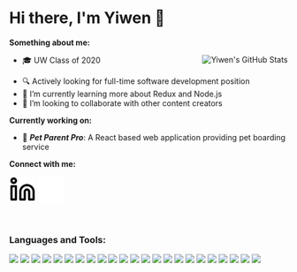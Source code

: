 # Hi there, I'm Yiwen 👋

**Something about me:**

<img align="right" alt="Yiwen's GitHub Stats" src="https://github-readme-stats.vercel.app/api?username=Yiwen-M&show_icons=true&hide_border=true&hide_rank=true&theme=radical" />

* 🎓 UW Class of 2020
- 🔍 Actively looking for full-time software development position
- 📙 I’m currently learning more about Redux and Node.js
- 🤝 I’m looking to collaborate with other content creators

**Currently working on:**

- 🧸 ***Pet Parent Pro***: A React based web application providing pet boarding service

**Connect with me:**

[![website](./img/linkedin-light.svg)](https://www.linkedin.com/in/yiwen-ma/#gh-light-mode-only)
[![website](./img/linkedin-dark.svg)](https://www.linkedin.com/in/yiwen-ma/#gh-dark-mode-only)
&nbsp;&nbsp;

<br />

### Languages and Tools:

<img src="https://img.shields.io/badge/java-%23ED8B00.svg?style=for-the-badge&logo=java&logoColor=white"> 
<img src="https://img.shields.io/badge/javascript-%23323330.svg?style=for-the-badge&logo=javascript&logoColor=%23F7DF1E"> 
<img src="https://img.shields.io/badge/react-%2320232a.svg?style=for-the-badge&logo=react&logoColor=%2361DAFB"> 
<img src="https://img.shields.io/badge/redux-%23593d88.svg?style=for-the-badge&logo=redux&logoColor=white">
<img src ="https://img.shields.io/badge/html5-%23E34F26.svg?style=for-the-badge&logo=html5&logoColor=white"> 
<img src ="https://img.shields.io/badge/css3-%231572B6.svg?style=for-the-badge&logo=css3&logoColor=white"> 
<img src="https://img.shields.io/badge/node.js-6DA55F?style=for-the-badge&logo=node.js&logoColor=white"> 
<img src="https://img.shields.io/badge/nestjs-%23E0234E.svg?style=for-the-badge&logo=nestjs&logoColor=white"> 
<img src="https://img.shields.io/badge/-AntDesign-%230170FE?style=for-the-badge&logo=ant-design&logoColor=white">
<img src="https://img.shields.io/badge/bootstrap-%23563D7C.svg?style=for-the-badge&logo=bootstrap&logoColor=white"> 
<img src="https://img.shields.io/badge/python-3670A0?style=for-the-badge&logo=python&logoColor=ffdd54"> 
<img src="https://img.shields.io/badge/c++-%2300599C.svg?style=for-the-badge&logo=c%2B%2B&logoColor=white"> 
<img src="https://img.shields.io/badge/spring-%236DB33F.svg?style=for-the-badge&logo=spring&logoColor=white"> 
<img src="https://img.shields.io/badge/express.js-%23404d59.svg?style=for-the-badge&logo=express&logoColor=%2361DAFB"> 
<img src="https://img.shields.io/badge/-ElasticSearch-005571?style=for-the-badge&logo=elasticsearch"> 
<img src="https://img.shields.io/badge/mysql-%2300f.svg?style=for-the-badge&logo=mysql&logoColor=white"> 
<img src="https://img.shields.io/badge/MongoDB-%234ea94b.svg?style=for-the-badge&logo=mongodb&logoColor=white"> 
<img src="https://img.shields.io/badge/AWS-%23FF9900.svg?style=for-the-badge&logo=amazon-aws&logoColor=white"> 
<img src="https://img.shields.io/badge/azure-%230072C6.svg?style=for-the-badge&logo=microsoftazure&logoColor=white"> 
<img src="https://img.shields.io/badge/GoogleCloud-%234285F4.svg?style=for-the-badge&logo=google-cloud&logoColor=white"> 
<img src="https://img.shields.io/badge/git-%23F05033.svg?style=for-the-badge&logo=git&logoColor=white"> 
<img src="https://img.shields.io/badge/github-%23121011.svg?style=for-the-badge&logo=github&logoColor=white">
<img src="https://img.shields.io/badge/adobe-%23FF0000.svg?style=for-the-badge&logo=adobe&logoColor=white">



[linkedin]: https://www.linkedin.com/in/yiwen-ma
